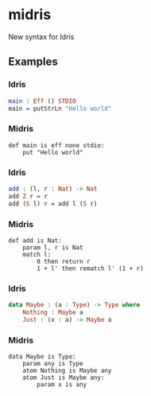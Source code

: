 # midris
New syntax for Idris

## Examples
### Idris
```idris
main : Eff () STDIO
main = putStrLn "Hello world"
```
### Midris
```
def main is eff none stdio:
    put "Hello world"
```
### Idris
```idris
add : (l, r : Nat) -> Nat
add Z r = r
add (S l) r = add l (S r)
```
### Midris
```
def add is Nat:
    param l, r is Nat
    match l:
        0 then return r
        1 + l' then rematch l' (1 + r)
```
### Idris
```idris
data Maybe : (a : Type) -> Type where
    Nothing : Maybe a
    Just : (x : a) -> Maybe a
```
### Midris
```
data Maybe is Type:
    param any is Type
    atom Nothing is Maybe any
    atom Just is Maybe any:
        param x is any
```

